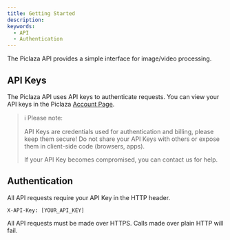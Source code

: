```yaml
---
title: Getting Started
description:
keywords:
  - API
  - Authentication
---
```


The Piclaza API provides a simple interface for image/video processing.

## API Keys

The Piclaza API uses API keys to authenticate requests. You can view your API keys in the Piclaza [Account Page](https://www.piclaza.com/console/user/account).

> ℹ️ Please note:
> 
> API Keys are credentials used for authentication and billing, please keep them secure! Do not share your API Keys with others or expose them in client-side code (browsers, apps).
>
> If your API Key becomes compromised, you can contact us for help.
> 

## Authentication


All API requests require your API Key in the HTTP header.

```
X-API-Key: [YOUR_API_KEY]
```

All API requests must be made over HTTPS. Calls made over plain HTTP will fail.
